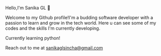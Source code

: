 Hello,I'm Sanika GL  👋

Welcome to my Github profile!I'm a budding software developer
with a passion to learn and grow in the tech world.
Here u can see some of my codes and the skills I'm currently developing.

Currently learning python!


Reach out to me at 
sanikaglsincha@gmail.com

